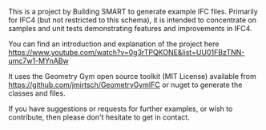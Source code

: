 This is a project by Building SMART to generate example IFC files.
Primarily for IFC4 (but not restricted to this schema), it is 
intended to concentrate on samples and unit tests demonstrating
features and improvements in IFC4.

You can find an introduction and explanation of the project here
https://www.youtube.com/watch?v=0g3rTPQKONE&list=UU01FBzTNN-umc7w1-MYnABw

It uses the Geometry Gym open source toolkit (MIT License) available from
https://github.com/jmirtsch/GeometryGymIFC or nuget to generate the classes and files.


If you have suggestions or requests for further examples, or wish to 
contribute, then please don't hesitate to get in contact.
